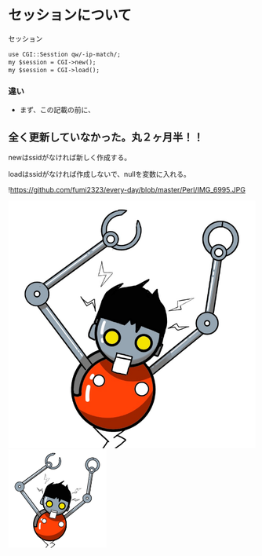 # セッションについて

セッション


```
use CGI::Sesstion qw/-ip-match/;
my $session = CGI->new();
my $session = CGI->load();
```
### 違い

- まず、この記載の前に、　　

全く更新していなかった。丸２ヶ月半！！ 
---

newはssidがなければ新しく作成する。

loadはssidがなければ作成しないで、nullを変数に入れる。

!https://github.com/fumi2323/every-day/blob/master/Perl/IMG_6995.JPG


![ScreenShot - 3](https://raw.githubusercontent.com/fumi2323/every-day/master/Perl/IMG_6995.JPG)
<img src="https://raw.githubusercontent.com/fumi2323/every-day/master/Perl/IMG_6995.JPG" alt="attach:cat" title="attach:cat" width="200" height="200">
